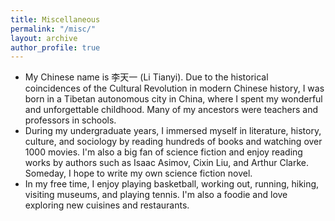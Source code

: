 ```yaml
---
title: Miscellaneous
permalink: "/misc/"
layout: archive
author_profile: true
---
```


<!--
{% include base_path %}
{% for post in site.teaching reversed %}
  {% include archive-single.html %}
{% endfor %}
-->

*  My Chinese name is 李天一 (Li Tianyi). Due to the historical coincidences of the Cultural Revolution in modern Chinese history, I was born in a Tibetan autonomous city in China, where I spent my wonderful and unforgettable childhood. Many of my ancestors were teachers and professors in schools. 
*  During my undergraduate years, I immersed myself in literature, history, culture, and sociology by reading hundreds of books and watching over 1000 movies. I'm also a big fan of science fiction and enjoy reading works by authors such as Isaac Asimov, Cixin Liu, and Arthur Clarke. Someday, I hope to write my own science fiction novel. 
*  In my free time, I enjoy playing basketball, working out, running, hiking, visiting museums, and playing tennis. I'm also a foodie and love exploring new cuisines and restaurants. 

<script type='text/javascript' id='clustrmaps' src='//cdn.clustrmaps.com/map_v2.js?cl=ffffff&w=a&t=tt&d=mOLq8ml6_8GeJFfRaOGlKt1qOHfyBzpQU0YGiQEZeOA'></script>



  
